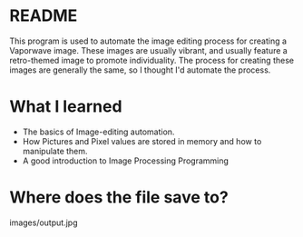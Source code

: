 # README #

This program is used to automate the image editing process for creating a Vaporwave image. These images are usually vibrant, and usually feature a retro-themed image to promote individuality.
The process for creating these images are generally the same, so I thought I'd automate the process.

# What I learned #
- The basics of Image-editing automation.
- How Pictures and Pixel values are stored in memory and how to manipulate them.
- A good introduction to Image Processing Programming

# Where does the file save to? #
images/output.jpg 